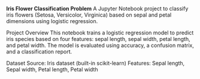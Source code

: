 **Iris Flower Classification Problem**
A Jupyter Notebook project to classify iris flowers (Setosa, Versicolor, Virginica) based on sepal and petal dimensions using logistic regression.

Project Overview
This notebook trains a logistic regression model to predict iris species based on four features: sepal length, sepal width, petal length, and petal width. The model is evaluated using accuracy, a confusion matrix, and a classification report.

Dataset
Source: Iris dataset (built-in scikit-learn)
Features: Sepal length, Sepal width, Petal length, Petal width
